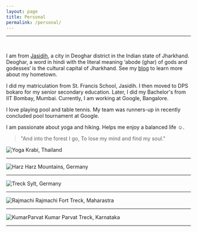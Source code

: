 ```yaml
---
layout: page
title: Personal
permalink: /personal/
---
```

****
<br>

I am from [Jasidih](https://en.wikipedia.org/wiki/Jasidih), a city in Deoghar district in the Indian state of Jharkhand. Deoghar, a word in hindi with the literal meaning ‘abode (ghar) of gods and godesses‘ is the cultural capital of Jharkhand. See my [blog](https://adityakumarakash.wordpress.com/2013/01/22/a-picturesque-of-my-home-town/) to learn more about my hometown.

I did my matriculation from St. Francis School, Jasidih. I then moved to DPS bokaro for my senior secondary education. Later, I did my Bachelor's from IIT Bombay, Mumbai. Currently, I am working at Google, Bangalore.

I love playing pool and table tennis. My team was runners-up in recently concluded pool tournament at Google. 

I am passionate about yoga and hiking. Helps me enjoy a balanced life :relaxed:.
> "And into the forest I go,
> To lose my mind and find my soul."

![Yoga](https://adityakumarakash.github.io/img/headstand.jpg)
Krabi, Thailand
****

![Harz](https://adityakumarakash.github.io/img/Harz.JPG)
Harz Mountains, Germany
****

![Treck](https://adityakumarakash.github.io/img/Sylt.JPG)
Sylt, Germany
****

![Rajmachi](https://adityakumarakash.github.io/img/Rajmachi.jpg)
Rajmachi Fort Treck, Maharastra
****

![KumarParvat](https://adityakumarakash.github.io/img/krparvat.JPG)
Kumar Parvat Treck, Karnataka
****
